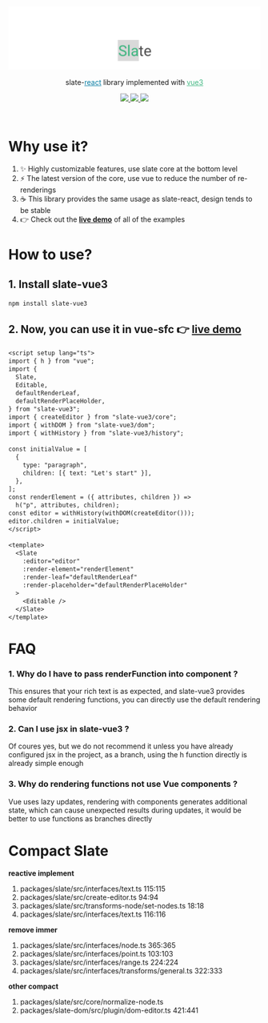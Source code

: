[<img src="https://github.com/Guan-Erjia/slate-vue3/blob/master/public/banner.png" />](https://github.com/ianstormtaylor/slate)

<p align="center">
  slate-<a style="color: #087ea4" href="https://react.dev/">react</a> library implemented with <a style="color: #42b883" href="https://vuejs.org/">vue3</a>
</p>

<p align="center">
  <a href="https://unpkg.com/slate-vue3/dist/index.js">
    <img src="http://img.badgesize.io/https://unpkg.com/slate-vue3/dist/index.js?compression=gzip&amp;label=size">
  </a>
  <a href="https://join.slack.com/t/slate-js/shared_invite/zt-f8t986ip-7dA1DyiqPpzootz1snKXkw">
    <img src="https://img.shields.io/badge/slack-slate--js-brightgreen.svg?logo=slack">
  </a>
  <a href="./packages/slate-vue3/package.json">
    <img src="https://img.shields.io/npm/v/slate-vue3.svg?maxAge=3600&label=version&colorB=007ec6">
  </a>
</p>
<br/>

# Why use it?

1. :sparkles: Highly customizable features, use slate core at the bottom level
2. :zap: The latest version of the core, use vue to reduce the number of re-renderings
3. :coffee: This library provides the same usage as slate-react, design tends to be stable
4. :point_right: Check out the [**live demo**](https://guan-erjia.github.io/slate-vue3/examples) of all of the examples

# How to use?

## 1. Install slate-vue3

```sh
npm install slate-vue3
```

## 2. Now, you can use it in vue-sfc :point_right: [**live demo**](https://guan-erjia.github.io/slate-vue3/examples/rich-text)

```vue
<script setup lang="ts">
import { h } from "vue";
import {
  Slate,
  Editable,
  defaultRenderLeaf,
  defaultRenderPlaceHolder,
} from "slate-vue3";
import { createEditor } from "slate-vue3/core";
import { withDOM } from "slate-vue3/dom";
import { withHistory } from "slate-vue3/history";

const initialValue = [
  {
    type: "paragraph",
    children: [{ text: "Let's start" }],
  },
];
const renderElement = ({ attributes, children }) =>
  h("p", attributes, children);
const editor = withHistory(withDOM(createEditor()));
editor.children = initialValue;
</script>

<template>
  <Slate
    :editor="editor"
    :render-element="renderElement"
    :render-leaf="defaultRenderLeaf"
    :render-placeholder="defaultRenderPlaceHolder"
  >
    <Editable />
  </Slate>
</template>
```

# FAQ

### 1. Why do I have to pass renderFunction into <Slate /> component ?

This ensures that your rich text is as expected, and slate-vue3 provides some default rendering functions, you can directly use the default rendering behavior

### 2. Can I use jsx in slate-vue3 ?

Of coures yes, but we do not recommend it unless you have already configured jsx in the project, as a branch, using the h function directly is already simple enough

### 3. Why do rendering functions not use Vue components ?

Vue uses lazy updates, rendering with components generates additional state, which can cause unexpected results during updates, it would be better to use functions as branches directly

# Compact Slate

**reactive implement**

1. packages/slate/src/interfaces/text.ts 115:115
2. packages/slate/src/create-editor.ts 94:94
3. packages/slate/src/transforms-node/set-nodes.ts 18:18
4. packages/slate/src/interfaces/text.ts 116:116

**remove immer**

1. packages/slate/src/interfaces/node.ts 365:365
2. packages/slate/src/interfaces/point.ts 103:103
3. packages/slate/src/interfaces/range.ts 224:224
4. packages/slate/src/interfaces/transforms/general.ts 322:333

**other compact**

1. packages/slate/src/core/normalize-node.ts
2. packages/slate-dom/src/plugin/dom-editor.ts 421:441
